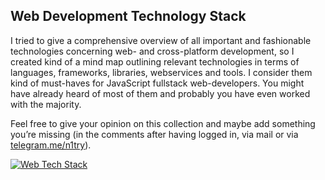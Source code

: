 ## Web Development Technology Stack

I tried to give a comprehensive overview of all important and fashionable technologies concerning web- and cross-platform development, so I created kind of a mind map outlining relevant technologies in terms of languages, frameworks, libraries, webservices and tools. I consider them kind of must-haves for JavaScript fullstack web-developers. You might have already heard of most of them and probably you have even worked with the majority.

Feel free to give your opinion on this collection and maybe add something you’re missing (in the comments after having logged in, via mail or via [telegram.me/n1try](http://telegram.me/n1try)).

[![Web Tech Stack](assets/img/webdev_techstack.png)](assets/img/webdev_techstack_large.png)